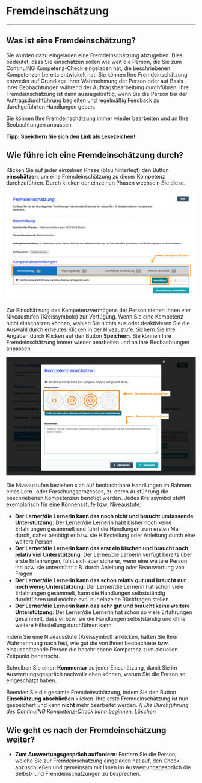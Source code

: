 # Fremdeinschätzung

- - -

## Was ist eine Fremdeinschätzung?
Sie wurden dazu eingeladen eine Fremdeinschätzung abzugeben. Dies bedeutet, dass Sie einschätzen sollen wie weit die Person, die Sie zum ContinuING Kompetenz-Check eingeladen hat, die beschriebenen Kompetenzen bereits entwickelt hat. Sie können Ihre Fremdeinschätzung entweder auf Grundlage Ihrer Wahrnehmung der Person oder auf Basis Ihrer Beobachtungen während der Auftragsbearbeitung durchführen. Ihre Fremdeinschätzung ist dann aussagekräftig, wenn Sie die Person bei der Auftragsdurchführung begleiten und regelmäßig Feedback zu durchgeführten Handlungen geben. 

Sie können Ihre Fremdeinschätzung immer wieder bearbeiten und an Ihre Beobachtungen anpassen. 

**Tipp: Speichern Sie sich den Link als Lesezeichen!**

## Wie führe ich eine Fremdeinschätzung durch?
Klicken Sie auf jeder einzelnen Phase (blau hinterlegt) den Button **einschätzen**, um eine Fremdeinschätzung zu dieser Kompetenz durchzuführen. Durch klicken der einzelnen Phasen wechseln Sie diese.

![Klicken Sie diesen Button, um eine Fremdeinschätzung zu einer Kompetenzbeschreibung durchzuführen](media/Fremdeinschaetzung.jpg)

Zur Einschätzung des Kompetenzvermögens der Person stehen Ihnen vier Niveaustufen (Kreissymbole) zur Verfügung. Wenn Sie eine Kompetenz nicht einschätzen können, wählen Sie nichts aus oder deaktivieren Sie die Auswahl durch erneutes Klicken in der Niveaustufe. Sichern Sie Ihre Angaben durch Klicken auf den Button **Speichern**. Sie können Ihre Fremdeinschätzung immer wieder bearbeiten und an Ihre Beobachtungen anpassen.

![Übersicht der Funktionen zur Durchführung einer Fremdeinschätzung](media/Fremdeinschaetzung_Deatail.jpg)

Die Niveaustufen beziehen sich auf beobachtbare Handlungen im Rahmen eines Lern- oder Forschungsprozesses, zu deren Ausführung die beschriebenen Kompetenzen benötigt werden. Jedes Kreissymbol steht exemplarisch für eine Könnensstufe bzw. Niveaustufe: 

* **Der Lerner/die Lernerin kann das noch nicht und braucht umfassende Unterstützung**: Der Lerner/die Lernerin habt bisher noch keine Erfahrungen gesammelt und führt die Handlungen zum ersten Mal durch, daher benötigt er bzw. sie Hilfestellung oder Anleitung durch eine weitere Person
* **Der Lerner/die Lernerin kann das erst ein bischen und braucht noch relativ viel Unterstützung**: Der Lerner/die Lernerin verfügt bereits über erste Erfahrungen, fühlt sich aber sicherer, wenn eine weitere Person ihn bzw. sie unterstützt z.B. durch Anleitung oder Beantwortung von Fragen
* **Der Lerner/die Lernerin kann das schon relativ gut und braucht nur noch wenig Unterstützung**: Der Lerner/die Lernerin hat schon viele Erfahrungen gesammelt, kann die Handlungen selbstständig durchführen und möchte evtl. nur einzelne Rückfragen stellen.
* **Der Lerner/die Lernerin kann das sehr gut und braucht keine weitere Unterstützung**: Der Lerner/die Lernerin hat schon so viele Erfahrungen gesammelt, dass er bzw. sie die Handlungen selbstständig und ohne weitere Hilfestellung durchführen kann.

Indem Sie eine Niveausstufe (Kreissymbol) anklicken, halten Sie Ihrer Wahrnehmung nach fest, wie gut die von Ihnen beobachtete bzw. einzuschätzende Person die beschriebene Kompetenz zum aktuellen Zeitpunkt beherrscht. 

Schreiben Sie einen **Kommentar** zu jeder Einschätzung, damit Sie im Auswertungsgespräch nachvollziehen können, warum Sie die Person so eingeschätzt haben. 

Beenden Sie die gesamte Fremdeinschätzung, indem Sie den Button **Einschätzung abschließen** klicken. Ihre erste Fremdeinschätzung ist nun gespeichert und kann **nicht** mehr bearbeitet werden. // *Die Durchführung des ContinuING Kompetenz-Check kann beginnen. Löschen*


## Wie geht es nach der Fremdeinschätzung weiter?
* **Zum Auswertungsgespräch auffordern**: Fordern Sie die Person, welche Sie zur Fremdeinschätzung eingeladen hat auf, den Check abzuschließen und gemeinsam mit Ihnen im Auswertungsgespräch die Selbst- und Fremdeinschätzungen zu besprechen.

